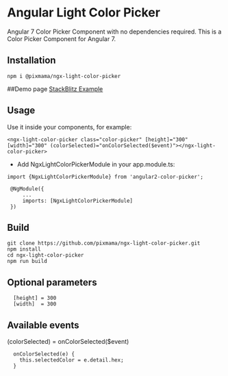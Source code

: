 # Angular Light Color Picker

Angular 7 Color Picker Component with no dependencies required.
This is a Color Picker Component for Angular 7.

## Installation

`npm i @pixmama/ngx-light-color-picker`

##Demo page
[StackBlitz Example](https://stackblitz.com/edit/ngx-light-color-picker)
## Usage

Use it inside your components, for example:

`<ngx-light-color-picker class="color-picker" [height]="300" [width]="300" (colorSelected)="onColorSelected($event)"></ngx-light-color-picker>`

- Add NgxLightColorPickerModule in your app.module.ts:

```
import {NgxLightColorPickerModule} from 'angular2-color-picker';
 
 @NgModule({
     ...
     imports: [NgxLightColorPickerModule]
 })
 ```
 
## Build
```
git clone https://github.com/pixmama/ngx-light-color-picker.git
npm install
cd ngx-light-color-picker
npm run build

```


## Optional parameters
```
  [height] = 300
  [width]  = 300
```
## Available events
(colorSelected) = onColorSelected($event)

```
  onColorSelected(e) {
    this.selectedColor = e.detail.hex;
  }
```
